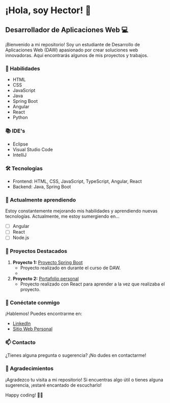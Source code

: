 # ¡Hola, soy Hector! 👋

## Desarrollador de Aplicaciones Web 💻

¡Bienvenido a mi repositorio! Soy un estudiante de Desarrollo de Aplicaciones Web (DAW) apasionado por crear soluciones web innovadoras. Aquí encontrarás algunos de mis proyectos y trabajos.

### 🚀 Habilidades

- HTML
- CSS
- JavaScript
- Java
- Spring Boot
- Angular
- React
- Python

### 📚 IDE's
- Eclipse
- Visual Studio Code
- IntelliJ

### 🛠️ Tecnologías

- Frontend: HTML, CSS, JavaScript, TypeScript, Angular, React
- Backend: Java, Spring Boot

### 🌱 Actualmente aprendiendo

Estoy constantemente mejorando mis habilidades y aprendiendo nuevas tecnologías. Actualmente, me estoy sumergiendo en...

- [ ] Angular
- [ ] React
- [ ] Node.js

### 📂 Proyectos Destacados

1. **Proyecto 1:** [Proyecto Spring Boot](https://github.com/Haktor23/ActividadDWES_futbol_mysql)
   - Proyecto realizado en durante el curso de DAW.
   - 
1. **Proyecto 2:** [Portafolio personal](https://github.com/Haktor23/Portafolio_Personal)
   - Proyecto realizado con React para aprender a la vez que realizaba el proyecto.


### 🤝 Conéctate conmigo

¡Hablemos! Puedes encontrarme en:

- [LinkedIn]([enlace_a_tu_linkedin](https://www.linkedin.com/in/hector-burgos-mart%C3%AD-39ab182b0/))
- [Sitio Web Personal]([enlace_a_tu_sitio_web](https://hectorbm-portfolio.vercel.app/))

### 📫 Contacto

¿Tienes alguna pregunta o sugerencia? ¡No dudes en contactarme!

### 🙏 Agradecimientos

¡Agradezco tu visita a mi repositorio! Si encuentras algo útil o tienes alguna sugerencia, ¡estaré encantado de escucharlo!

Happy coding! 👨‍💻
